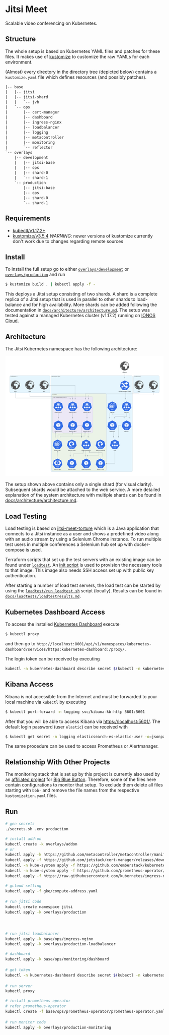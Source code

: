 # Jitsi Meet

Scalable video conferencing on Kubernetes.

## Structure

The whole setup is based on Kubernetes YAML files and patches for these files.
It makes use of [kustomize](https://github.com/kubernetes-sigs/kustomize) to customize the raw YAMLs for each environment.

(Almost) every directory in the directory tree (depicted below) contains a `kustomize.yaml` file which defines resources (and possibly patches).

```
|-- base
|   |-- jitsi
|   |-- jitsi-shard
|   |   `-- jvb
|   `-- ops
|       |-- cert-manager
|       |-- dashboard
|       |-- ingress-nginx
|       |-- loadbalancer
|       |-- logging
|       |-- metacontroller
|       |-- monitoring
|       `-- reflector
`-- overlays
    |-- development
    |   |-- jitsi-base
    |   |-- ops
    |   |-- shard-0
    |   `-- shard-1
    `-- production
        |-- jitsi-base
        |-- ops
        |-- shard-0
        `-- shard-1
```

## Requirements

- [kubectl/v1.17.2+](https://kubernetes.io/docs/tasks/tools/install-kubectl/)
- [kustomize/v3.5.4](https://github.com/kubernetes-sigs/kustomize/releases/tag/kustomize%2Fv3.5.4)
  _WARNING_: newer versions of kustomize currently don't work due to changes regarding remote sources

## Install

To install the full setup go to either [`overlays/development`](overlays/development) or
[`overlays/production`](overlays/production) and run

```bash
$ kustomize build . | kubectl apply -f -
```

This deploys a Jitsi setup consisting of two shards. A shard is a complete replica of a Jitsi setup that is used in
parallel to other shards to load-balance and for high availability. More shards can be added following the documentation
in [`docs/architecture/architecture.md`](docs/architecture/architecture.md). The setup was tested against a managed
Kubernetes cluster (v1.17.2) running on [IONOS Cloud](https://dcd.ionos.com/).

## Architecture

The Jitsi Kubernetes namespace has the following architecture:

![Architecture Jitsi Meet](docs/architecture/build/jitsi_meet_one_shard.png)

The setup shown above contains only a single shard (for visual clarity). Subsequent shards would be attached to the web
service. A more detailed explanation of the system architecture with multiple shards can be found in [docs/architecture/architecture.md](docs/architecture/architecture.md).

## Load Testing

Load testing is based on [jitsi-meet-torture](https://github.com/jitsi/jitsi-meet-torture) which is a Java application
that connects to a Jitsi instance as a user and shows a predefined video along with an audio stream by using a Selenium
Chrome instance. To run multiple test users in multiple conferences a Selenium hub set up with docker-compose is used.

Terraform scripts that set up the test servers with an existing image can be found under [`loadtest`](loadtest).
An [init script](loadtest/init.sh) is used to provision the necessary tools to that image. This image also needs SSH
access set up with public key authentication.

After starting a number of load test servers, the load test can be started by using the [`loadtest/run_loadtest.sh`](loadtest/run_loadtest.sh)
script (locally). Results can be found in [`docs/loadtests/loadtestresults.md`](docs/loadtests/loadtestresults.md).

## Kubernetes Dashboard Access

To access the installed [Kubernetes Dashboard](https://github.com/kubernetes/dashboard) execute

```bash
$ kubectl proxy
```

and then go to `http://localhost:8001/api/v1/namespaces/kubernetes-dashboard/services/https:kubernetes-dashboard:/proxy/`.

The login token can be received by executing

```bash
kubectl -n kubernetes-dashboard describe secret $(kubectl -n kubernetes-dashboard get secret | grep admin-user | awk '{print $1}')
```

## Kibana Access

Kibana is not accessible from the Internet and must be forwarded to your local machine via `kubectl` by executing

```bash
$ kubectl port-forward -n logging svc/kibana-kb-http 5601:5601
```

After that you will be able to access Kibana via [https://localhost:5601/](https://localhost:5601/).
The default login password (user `elastic`) can be received with

```bash
$ kubectl get secret -n logging elasticsearch-es-elastic-user -o=jsonpath='{.data.elastic}' | base64 --decode; echo
```

The same procedure can be used to access Prometheus or Alertmanager.

## Relationship With Other Projects

The monitoring stack that is set up by this project is currently also used by an [affiliated project](https://github.com/schul-cloud/bbb-deployment)
for [Big Blue Button](https://bigbluebutton.org/). Therefore, some of the files here contain configurations to monitor
that setup. To exclude them delete all files starting with `bbb-` and remove the file names from the respective
`kustomization.yaml` files.

## Run

```bash
# gen secrets
./secrets.sh .env production

```

```bash
# install add-on
kubectl create -k overlays/addon
# or
kubectl apply -k https://github.com/metacontroller/metacontroller/manifests/production
kubectl apply -f https://github.com/jetstack/cert-manager/releases/download/v1.6.0/cert-manager.yaml
kubectl -n kube-system apply -f https://github.com/emberstack/kubernetes-reflector/releases/latest/download/reflector.yaml
kubectl -n kube-system apply -f https://github.com/prometheus-operator/prometheus-operator/releases/latest/download/bundle.yaml
kubectl apply -f https://raw.githubusercontent.com/kubernetes/ingress-nginx/controller-v1.0.5/deploy/static/provider/cloud/deploy.yaml
```

```bash
# gcloud setting
kubectl apply -f gke/compute-address.yaml

# run jitsi code
kubectl create namespace jitsi
kubectl apply -k overlays/production



# run jitsi loadbalancer
kubectl apply -k base/ops/ingress-nginx
kubectl apply -k overlays/production-loadbalancer

```

```bash
# dashboard
kubectl apply -k base/ops/monitoring/dashboard

# get token
kubectl -n kubernetes-dashboard describe secret $(kubectl -n kubernetes-dashboard get secret | grep admin-user | awk '{print $1}')

# run server
kubectl proxy
```

```bash
# install prometheus operator
# refer prometheus-operator
kubectl create -f base/ops/prometheus-operator/prometheus-operator.yaml

# run monitor code
kubectl apply -k overlays/production-monitoring
```
